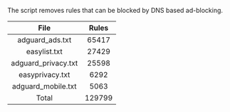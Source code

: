 The script removes rules that can be blocked by DNS based ad-blocking.


| File | Rules |
|:----:|:-----:|
| adguard_ads.txt | 65417 |
| easylist.txt | 27429 |
| adguard_privacy.txt | 25598 |
| easyprivacy.txt | 6292 |
| adguard_mobile.txt | 5063 |
| Total | 129799 |